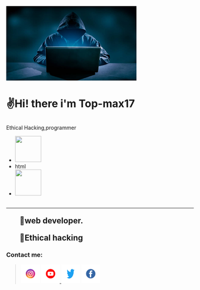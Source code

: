 <html>
 <head>
  <meta charset="UTF-8">
  <meta name="keywords" content="Top-max17,top-max17">
   <meta name="viewport" 
    content=
     "width=device-width,
       initial-scale=1">
        <link rel="stylesheet" 
         href="style.css">
         <body><img 
         src="/Who-Are-Hackers.png" 
         alt="Top-max17" 
         width="350px" 
         height="200px">
        <h1><p>✌Hi! there 
       i'm Top-max17
      </p></h1><p>Ethical 
     Hacking,programmer<p><ul>         <li><img src="" alt=""topmax width="70" height="70"></li><li>html</li>  <li><img src="" alt="" width="70" height="70"></li>
 </ul><h2><hr></hr><strong>
<ul>📌web developer.</ul>
<ul>📌Ethical hacking</ul></h2>
 <h3>Contact me: </h3></p></strong>
  <blockquote><a href="https://www.instagram.com/topmax_17?igsh=YzljYTk1ODg3Zg==> "><img src="BackgroundEraser_20241124_204528730.png" alt="" width="50" heigh="50"></a>
   <a href=""><img src="/BackgroundEraser_20241124_204609424.png" alt="Top-max17" width="50" height="50"></a><a href="">
        <img src="/BackgroundEraser_20241124_204545562.png" alt="" width="50" height="50"></a>
           <a href="">
             <img src="BackgroundEraser_20241124_203645585.png" alt="" width="50"    height="50"></a> </blockquote>
</h5></p></blockquote></body></html>

